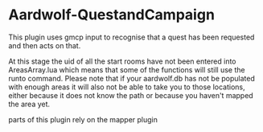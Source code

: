 # Aardwolf-QuestandCampaign

This plugin uses gmcp input to recognise that a quest has been requested and then acts on that.

At this stage the uid of all the start rooms have not been entered into AreasArray.lua which means that some of the functions will still use the runto command. Please note that if your aardwolf.db has not be populated with enough areas it will also not be able to take you to those locations, either because it does not know the path or because you haven't mapped the area yet.

parts of this plugin rely on the mapper plugin
